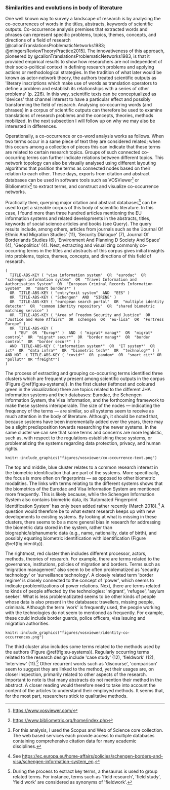 ### Similarities and evolutions in body of literature

One well known way to survey a landscape of research is by analysing the co-occurrences of words in the titles, abstracts, keywords of scientific outputs. Co-occurrence analysis premises that extracted words and phrases can represent specific problems, topics, themes, concepts, and directions of a field of research [@callonTranslationsProblematicNetworks1983; @mingersReviewTheoryPractice2015]. The innovativeness of this approach, pioneered by @callonTranslationsProblematicNetworks1983, is that it provided empirical results to show how researchers are not independent of their socio-political context in defining research problems and applying actions or methodological strategies. In the tradition of what later would be known as actor-network theory, the authors treated scientific outputs as 'literary inscriptions which make use of words as translation operators to define a problem and establish its relationships with a series of other problems' (p. 226). In this way, scientific texts can be conceptualized as 'devices' that channel interest to have a particular effect and possibly transforming the field of research. Analysing co-occurring words (and phrases) in a corpus of scientific outputs can therefore be used to examine translations of research problems and the concepts, theories, methods mobilized. In the next subsection I will follow up on why we may also be interested in differences.

Operationally, a co-occurrence or co-word analysis works as follows. When two terms occur in a same piece of text they are considered related; when this occurs among a collection of pieces this can indicate that these terms are related to certain research topics. Groups of such connected co-occurring terms can further indicate relations between different topics. This network topology can also be visually analysed using different layouting algorithms that position the terms as connected nodes based on their relation to each other. These days, exports from citation and abstract databases can be used in software tools such as VOSViewer[^vosviewer] or Bibliometrix[^bibliometrix] to extract terms, and construct and visualize co-occurrence networks.

[^vosviewer]: <https://www.vosviewer.com/>

[^bibliometrix]: <https://www.bibliometrix.org/home/index.php>

Practically then, querying major citation and abstract databases[^dbs] can be used to get a sizeable corpus of this body of scientific literature. In this case, I found more than three hundred articles mentioning the EU information systems and related developments in the abstracts, titles, keywords of social science articles and books (see Query). The query results include, among others, articles from journals such as the 'Journal Of Ethnic And Migration Studies' (11), 'Security Dialogue' (7), Journal Of Borderlands Studies (6), 'Environment And Planning D Society And Space' (4), 'Geopolitics' (4).  Next, extracting and visualizing commonly co-occurring terms in the titles and abstracts of this corpus gives initial insights into problems, topics, themes, concepts, and directions of this field of research.

[^dbs]: For this analysis, I used the Scopus and Web of Science core collection. The web based services each provide access to multiple databases containing comprehensive citation data for many academic disciplines.

```{text query}
( 
  TITLE-ABS-KEY ( "visa information system"  OR  "eurodac"  OR  "schengen information system"  OR  "Travel Information and Authorisation System"  OR  "European Criminal Records Information System"  OR  "smart borders*" ) 
  OR  TITLE-ABS-KEY ( "entry*exit system"  AND  "EES" )
  OR  TITLE-ABS-KEY ( "Schengen"  AND  "SIRENE" )
  OR  TITLE-ABS-KEY ( "european search portal"  OR  "multiple identity detector"  OR  "common identity repository"  OR  "shared biometric matching service" ) 
  OR  TITLE-ABS-KEY ( "Area of Freedom Security and Justice"  OR  "Justice and Home Affairs"  OR  schengen  OR  "eu-lisa"  OR  "Fortress Europe" ) 
  OR  TITLE-ABS-KEY ( 
    ( "EU"  OR  "Europ*" )  AND  ( "migrat* manag*"  OR  "migrat* control"  OR  "migrat* secur*"  OR  "border manag*"  OR  "border control"  OR  "border secur*" ) ) 
  AND  TITLE-ABS-KEY ( "information system*"  OR  "IT system*"  OR  ict*  OR  "data infra*"  OR  "biometric tech*"  OR  "technolog*" ) )  AND NOT  ( TITLE-ABS-KEY ( "covid*"  OR  pandem*  OR  "smart cit*" OR "pollut*" OR "freight*") 
)
```

The process of extracting and grouping co-occurring terms identified three clusters which are frequently present among scientific outputs in the corpus (Figure \@ref(fig:eu-systems)). In the first cluster (leftmost and coloured green in the visualization) there are topics related to the different JHA information systems and their databases: Eurodac, the Schengen Information System, the Visa information, and the forthcoming framework to make these systems interoperable. The size of the nodes — indicating the frequency of the terms — are similar, so all systems seem to receive as much attention in the body of literature. Although, it should be noted that, because systems have been incrementally added over the years, there may be a slight predisposition towards researching the newer systems. In the same cluster we can see that some terms and concerns are more legalistic, such as, with respect to the regulations establishing these systems, or problematizing the systems regarding data protection, privacy, and human rights.

```{r eu-systems, echo=FALSE, fig.cap="A network visualization of co-occuring terms in the titles and abstracts found through a Scopus query for research related to the EU JHA information systems."}
knitr::include_graphics("figures/vosviewer/co-occurrence-text.png")
```

The top and middle, blue cluster relates to a common research interest in the biometric identification that are part of the systems. More specifically, the focus is more often on fingerprints — as opposed to other biometric modalities. The links with terms relating to the different systems shows that the biometrics of the Eurodac and Visa Information System are mentioned more frequently. This is likely because, while the Schengen Information System also contains biometric data, its 'Automated Fingerprint Identification System' has only been added rather recently (March 2018).[^sisii] A question would therefore be to what extent research keeps up with new developments to existing systems. By looking at what is missing in these clusters, there seems to be a more general bias in research for addressing the biometric data stored in the system, rather than biographic/alphanumeric data (e.g., name, nationality, date of birth), and possibly equating biometric identification with identification (Figure \@ref(fig:identity)).

[^sisii]: See <https://ec.europa.eu/home-affairs/policies/schengen-borders-and-visa/schengen-information-system_en>.

The rightmost, red cluster then includes different processor, actors, methods, theories of research. For example, there are terms related to the governance, institutions, policies of migration and borders. Terms such as 'migration management' also seem to be often problematized as 'security technology' or 'surveillance technology'. A closely related term 'border regime' is closely connected to the concept of 'power', which seems to indicate problemitizations of power relations. Next, there are terms related to kinds of people affected by the technologies: 'migrant', 'refugee', 'asylum seeker'. What is less problematizated seems to be other kinds of people whose data is also present in the databases: travellers, missing people, criminals. Although the term 'work' is frequently used, the people working with the technologies do not seem to mentioned as frequently. For example, these could include border guards, police officers, visa issuing and migration authorities.

```{r identity, echo=FALSE, fig.cap="A network visualization of co-occuring terms for the term 'identity'."}
knitr::include_graphics("figures/vosviewer/identity-co-occurrences.png")
```

The third cluster also includes some terms related to the methods used by the authors (Figure \@ref(fig:eu-systems)). Regularly occurring terms related to the research design include 'case study' (12), 'fieldwork' (12), 'interview' (11).[^thesaurus] Other recurrent words such as 'discourse', 'comparison' seem to suggest they are linked to the method, yet their usages are, on closer inspection, primarily related to other aspects of the research. Important to note is that many abstracts do not mention their method in the abstract. A closer reading would therefore need to take into account the content of the articles to understand their employed methods. It seems that, for the most part, researchers stick to qualitative methods.

[^thesaurus]: During the process to extract key terms, a thesaurus is used to group related terms. For instance, terms such as 'field research', 'field study', 'field work' are considered as synonyms of 'fieldwork'.

[^automatic]: Although possible, it would be difficult to get reliable results from automatic methods to analyse complete articles to, for instance, identify commonly used methods. Text mining methods could be applied to extract and analyse the full text, but it would be difficult to distinguish between mentions of an article's method and those mentioned in other parts of the text (e.g., in a literature review).